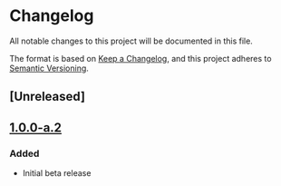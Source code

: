 # Changelog

All notable changes to this project will be documented in this file.

The format is based on [Keep a Changelog](https://keepachangelog.com/en/1.0.0/),
and this project adheres to [Semantic Versioning](https://semver.org/spec/v2.0.0.html).

## [Unreleased]

## [1.0.0-a.2]

### Added

- Initial beta release

[1.0.0-a.2]: https://github.com/pulse-browser/gluon/compare/v1.0.0-a.1...v1.0.0-a.2
